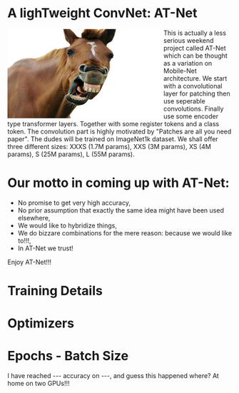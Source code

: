 
# A lighTweight ConvNet: AT-Net


<a href="https://www.youtube.com/shorts/3BW1lBgtbbs" class="follow"> 
<img align="left" width="350" height="200" src="at_net.JPG"> 
</a>
This is actually a less serious weekend project called AT-Net which can be thought as a variation on Mobile-Net architecture. We start with a convolutional layer for patching then use seperable convolutions. Finally use some encoder type transformer layers. Together with some register tokens and a class token. The convolution part is highly motivated by "Patches are all you need paper". The dudes will be trained on ImageNet1k dataset. We shall offer three different sizes: XXXS (1.7M params), XXS (3M params), XS (4M params), S (25M params), L (55M params).
 <h1> Our motto in coming up with AT-Net:</h1>
 <ul> 
  <li> No promise to get very high accuracy,</li>
  <li> No prior assumption that exactly the same idea might have been used elsewhere,</li>
  <li> We would like to hybridize things,</li>
  <li> We do bizzare combinations for the mere reason: because we would like to!!!,</li>
  <li> In AT-Net we trust!</li>
  
</ul> 
Enjoy AT-Net!!!

# Training Details
# Optimizers
# Epochs - Batch Size


I have reached --- accuracy on ---, and guess this happened where? At home on two GPUs!!!

